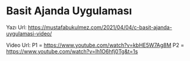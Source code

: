 # Basit Ajanda Uygulaması

Yazı Url: https://mustafabukulmez.com/2021/04/04/c-basit-ajanda-uygulamasi-video/

Video Url: 
P1 = https://www.youtube.com/watch?v=kbHE5W7Ag8M
P2 = https://www.youtube.com/watch?v=lh1O6hfj0Tg&t=1s
